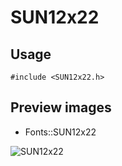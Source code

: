 SUN12x22
==========

Usage
------

    #include <SUN12x22.h>

Preview images
--------------
* Fonts::SUN12x22 

![SUN12x22](https://raw.githubusercontent.com/DisplayCore/SUN12x22/master/Preview/SUN12x22.png)


